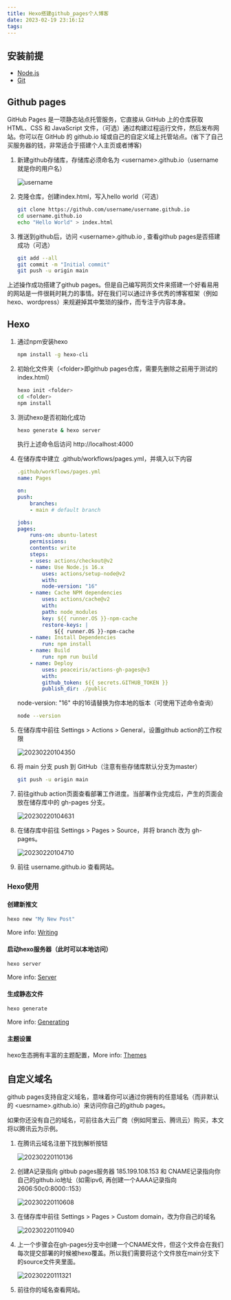 ```yaml
---
title: Hexo搭建github_pages个人博客
date: 2023-02-19 23:16:12
tags:
---
```


## 安装前提

- [Node.js](http://nodejs.org/)
- [Git](http://git-scm.com/)

## Github pages

GitHub Pages 是一项静态站点托管服务，它直接从 GitHub 上的仓库获取 HTML、CSS 和 JavaScript 文件，（可选）通过构建过程运行文件，然后发布网站。你可以在 GitHub 的 github.io 域或自己的自定义域上托管站点。(省下了自己买服务器的钱，非常适合于搭建个人主页或者博客)

1. 新建github存储库，存储库必须命名为 \<username\>.github.io（username就是你的用户名）

    ![username](https://docs.github.com/assets/cb-34195/images/help/pages/create-repository-name-pages.png)

1. 克隆仓库，创建index.html，写入hello world（可选）

    ``` bash
    git clone https://github.com/username/username.github.io
    cd username.github.io
    echo "Hello World" > index.html
    ```

1. 推送到github后，访问 \<username>.github.io , 查看github pages是否搭建成功（可选）

    ``` bash
    git add --all
    git commit -m "Initial commit"
    git push -u origin main
    ```

上述操作成功搭建了github pages。但是自己编写网页文件来搭建一个好看易用的网站是一件很耗时耗力的事情。好在我们可以通过许多优秀的博客框架（例如hexo、wordpress）来规避掉其中繁琐的操作，而专注于内容本身。

## Hexo

1. 通过npm安装hexo

    ``` bash
    npm install -g hexo-cli
    ```

1. 初始化文件夹（\<folder>即github pages仓库，需要先删除之前用于测试的index.html）

    ``` bash
    hexo init <folder>
    cd <folder> 
    npm install
    ```

1. 测试hexo是否初始化成功

    ``` bash
    hexo generate & hexo server
    ```

    执行上述命令后访问 http://localhost:4000

1. 在储存库中建立 .github/workflows/pages.yml，并填入以下内容

    ``` yml
    .github/workflows/pages.yml
    name: Pages

    on:
    push:
        branches:
        - main # default branch

    jobs:
    pages:
        runs-on: ubuntu-latest
        permissions:
        contents: write
        steps:
        - uses: actions/checkout@v2
        - name: Use Node.js 16.x
            uses: actions/setup-node@v2
            with:
            node-version: "16"
        - name: Cache NPM dependencies
            uses: actions/cache@v2
            with:
            path: node_modules
            key: ${{ runner.OS }}-npm-cache
            restore-keys: |
                ${{ runner.OS }}-npm-cache
        - name: Install Dependencies
            run: npm install
        - name: Build
            run: npm run build
        - name: Deploy
            uses: peaceiris/actions-gh-pages@v3
            with:
            github_token: ${{ secrets.GITHUB_TOKEN }}
            publish_dir: ./public
    ```

    node-version: "16" 中的16请替换为你本地的版本（可使用下述命令查询）

    ``` bash
    node --version
    ```

1. 在储存库中前往 Settings > Actions > General，设置github action的工作权限

    ![20230220104350](https://image-1305582579.cos.ap-chengdu.myqcloud.com/20230220104350.png)

1. 将 main 分支 push 到 GitHub（注意有些存储库默认分支为master）

    ``` bash
    git push -u origin main
    ```

1. 前往github action页面查看部署工作进度。当部署作业完成后，产生的页面会放在储存库中的 gh-pages 分支。

    ![20230220104631](https://image-1305582579.cos.ap-chengdu.myqcloud.com/20230220104631.png)

1. 在储存库中前往 Settings > Pages > Source，并将 branch 改为 gh-pages。

    ![20230220104710](https://image-1305582579.cos.ap-chengdu.myqcloud.com/20230220104710.png)

1. 前往 username.github.io 查看网站。

### Hexo使用

#### 创建新推文

``` bash
hexo new "My New Post"
```

More info: [Writing](https://hexo.io/docs/writing.html)

#### 启动hexo服务器（此时可以本地访问）

``` bash
hexo server
```

More info: [Server](https://hexo.io/docs/server.html)

#### 生成静态文件

``` bash
hexo generate
```

More info: [Generating](https://hexo.io/docs/generating.html)

#### 主题设置

hexo生态拥有丰富的主题配置，More info: [Themes](https://hexo.io/themes/)

## 自定义域名

github pages支持自定义域名，意味着你可以通过你拥有的任意域名（而非默认的 \<uesrname>.github.io）来访问你自己的github pages。

如果你还没有自己的域名，可前往各大云厂商（例如阿里云、腾讯云）购买，本文将以腾讯云为示例。

1. 在腾讯云域名注册下找到解析按钮

    ![20230220110136](https://image-1305582579.cos.ap-chengdu.myqcloud.com/20230220110136.png)

1. 创建A记录指向 gitbub pages服务器
185.199.108.153 和 CNAME记录指向你自己的github.io地址（如需ipv6, 再创建一个AAAA记录指向2606:50c0:8000::153）

    ![![20230220110608](httpsimage-1305582579.cos.ap-chengdu.myqcloud.com20230220110608.png)](https://image-1305582579.cos.ap-chengdu.myqcloud.com/![20230220110608](httpsimage-1305582579.cos.ap-chengdu.myqcloud.com20230220110608.png).png)

1. 在储存库中前往 Settings > Pages > Custom domain，改为你自己的域名

    ![20230220110940](https://image-1305582579.cos.ap-chengdu.myqcloud.com/20230220110940.png)

1. 上一个步骤会在gh-pages分支中创建一个CNAME文件，但这个文件会在我们每次提交部署的时候被hexo覆盖。所以我们需要将这个文件放在main分支下的source文件夹里面。

    ![20230220111321](https://image-1305582579.cos.ap-chengdu.myqcloud.com/20230220111321.png)

1. 前往你的域名查看网站。

